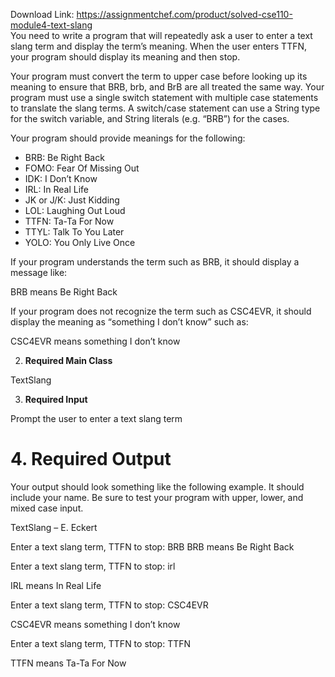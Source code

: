 Download Link: https://assignmentchef.com/product/solved-cse110-module4-text-slang
<br>
You need to write a program that will repeatedly ask a user to enter a text slang term and display the term’s meaning. When the user enters TTFN, your program should display its meaning and then stop.

Your program must convert the term to upper case before looking up its meaning to ensure that BRB, brb, and BrB are all treated the same way. Your program must use a single switch statement with multiple case statements to translate the slang terms. A switch/case statement can use a String type for the switch variable, and String literals (e.g. “BRB”) for the cases.

Your program should provide meanings for the following:

<ul>

 <li>BRB: Be Right Back</li>

 <li>FOMO: Fear Of Missing Out</li>

 <li>IDK: I Don’t Know</li>

 <li>IRL: In Real Life</li>

 <li>JK or J/K: Just Kidding</li>

 <li>LOL: Laughing Out Loud</li>

 <li>TTFN: Ta-Ta For Now</li>

 <li>TTYL: Talk To You Later</li>

 <li>YOLO: You Only Live Once</li>

</ul>

If your program understands the term such as BRB, it should display a message like:

BRB means Be Right Back

If your program does not recognize the term such as CSC4EVR, it should display the meaning as “something I don’t know” such as:

CSC4EVR means something I don’t know

<ol start="2">

 <li><strong>Required Main Class </strong></li>

</ol>

TextSlang

<ol start="3">

 <li><strong>Required Input </strong></li>

</ol>

Prompt the user to enter a text slang term

<strong>             </strong>

<h1>4. Required Output</h1>

Your output should look something like the following example. It should include your name. Be sure to test your program with upper, lower, and mixed case input.

TextSlang – E. Eckert




Enter a text slang term, TTFN to stop: BRB BRB means Be Right Back

Enter a text slang term, TTFN to stop: irl

IRL means In Real Life

Enter a text slang term, TTFN to stop: CSC4EVR

CSC4EVR means something I don’t know

Enter a text slang term, TTFN to stop: TTFN

TTFN means Ta-Ta For Now